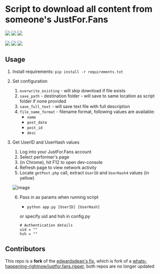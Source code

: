 # Script to download all content from someone's JustFor.Fans

![](https://img.shields.io/badge/written%20with%20-python%203.8-gray?logo=python&logoColor=ffd143&labelColor=386e9e)
![](https://img.shields.io/badge/-but-brightgreen)
![](https://img.shields.io/badge/works%20with%20-python%203.11-gray?logo=python&logoColor=ffd143&labelColor=386e9e)

![](https://img.shields.io/github/languages/code-size/VeryEvilHumna/justfor.fans.ripper)
![](https://img.shields.io/github/license/VeryEvilHumna/justfor.fans.ripper)
![](https://img.shields.io/badge/Beautiful-SOUP%204-brightgreen)
## Usage

1. Install requirements: `pip install -r requirements.txt`
2. Set configuration
    1. `overwrite_existing` - will skip download if file exists
    2. `save_path` - destination folder - will save to same location as script folder if none provided
    3. `save_full_text` - will save text file with full description
    4. `file_name_format` - filename format, following values are available:
        * `name`
        * `post_date`
        * `post_id`
        * `desc`
   
3. Get UserID and UserHash values
    1.  Log into your JustFor.Fans account
    2.  Select performer's page
    3.  (in Chrome), hit F12 to open dev-console
    4.  Refresh page to view network activity
    5.  Locate `getPost.php` call, extract `UserID` and `UserHash4` values (in yellow)
    
    ![image](https://user-images.githubusercontent.com/12958294/115130004-859a5580-9fa0-11eb-9275-235d4ec51967.png)

    
    6.  Pass in as params when running script
        * `python app.py [UserID] [UserHash]`
        
        or
        specify uid and hsh in config.py

        ```
        # Authentication details
        uid = ""
        hsh = ""
        ```

## Contributors

This repo is a **fork** of the [edwardsdean's fix](https://github.com/edwardsdean/justfor.fans.ripper), which is fork of a [whats-happening-rightnow/justfor.fans.ripper](https://github.com/whats-happening-rightnow/justfor.fans.ripper), both repos are no longer updated
